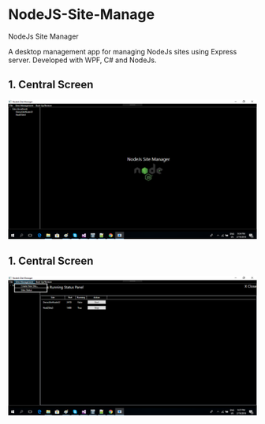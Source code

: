 # NodeJS-Site-Manage
NodeJs Site Manager

A desktop management app for managing NodeJs sites using Express server. 
Developed with WPF, C# and NodeJs.

## 1. Central Screen
![alt text](https://github.com/andmitrou/NodeJS-Site-Manage/blob/master/NodeJsSiteManager/ScreenShots/1.png)

## 1. Central Screen
![alt text](https://github.com/andmitrou/NodeJS-Site-Manage/blob/master/NodeJsSiteManager/ScreenShots/2.png)
